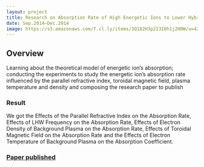 ```yaml
---
layout: project
title: Research on Absorption Rate of High Energetic Ions to Lower Hybrid Wave in Tokamak
date: Sep.2014—Dec.2014
image: https://s3.amazonaws.com/f.cl.ly/items/3Q182H3p2I3I0h1j2H0W/u=4252172212,1339161018&fm=21&gp=0.jpg
---
```


## Overview
Learning about the theoretical model of energetic ion’s absorption; conducting the
experiments to study the energetic ion’s absorption rate influenced by the parallel refractive index, toroidal magnetic field, plasma temperature and density and composing the research paper to publish 

### Result
We got the Effects of the Parallel Refractive Index on the Absorption Rate, Effects of LHW Frequency on the Absorption Rate, Effects of Electron Density of Background Plasma
on the Absorption Rate, Effects of Toroidal Magnetic Field
on the Absorption Rate and the Effects of Electron Temperature of Background
Plasma on the Absorption Coefficient.

###  [Paper published]  
  [Paper published]:<http://download.springer.com/static/pdf/294/art%253A10.1007%252Fs10894-015-9965-9.pdf?originUrl=http%3A%2F%2Flink.springer.com%2Farticle%2F10.1007%2Fs10894-015-9965-9&token2=exp=1444842058~acl=%2Fstatic%2Fpdf%2F294%2Fart%25253A10.1007%25252Fs10894-015-9965-9.pdf%3ForiginUrl%3Dhttp%253A%252F%252Flink.springer.com%252Farticle%252F10.1007%252Fs10894-015-9965-9*~hmac=82e18015dee27cbc109645a191ad77c1618431bc154b4d3f7733e64c866c7c6a>

